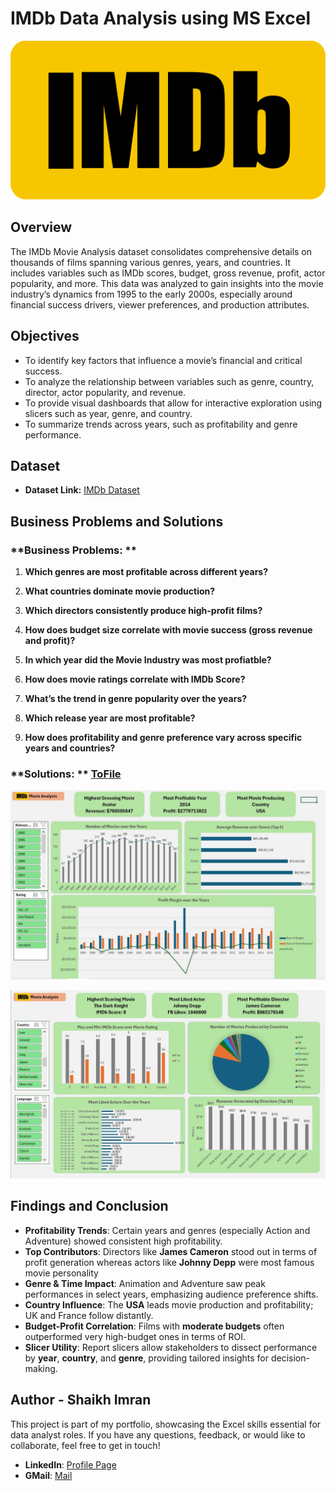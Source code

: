 # IMDb Data Analysis using MS Excel

![](https://github.com/skimran45/IMDb-Portfolio-Project-Excel/blob/a6f36abc8f909e46252564908b754bf6d4baa7d7/Logo.png)

## Overview
The IMDb Movie Analysis dataset consolidates comprehensive details on thousands of films spanning various genres, years, and countries. It includes variables such as IMDb scores, budget, gross revenue, profit, actor popularity, and more. This data was analyzed to gain insights into the movie industry’s dynamics from 1995 to the early 2000s, especially around financial success drivers, viewer preferences, and production attributes.

## Objectives

- To identify key factors that influence a movie’s financial and critical success.
- To analyze the relationship between variables such as genre, country, director, actor popularity, and revenue.
- To provide visual dashboards that allow for interactive exploration using slicers such as year, genre, and country.
- To summarize trends across years, such as profitability and genre performance.

## Dataset

- **Dataset Link:** [IMDb Dataset](https://github.com/skimran45/IMDb-Portfolio-Project-Excel/blob/a6f36abc8f909e46252564908b754bf6d4baa7d7/IMDb_Movie_Database.csv)

## Business Problems and Solutions

### **Business Problems: **

1. **Which genres are most profitable across different years?**  

2. **What countries dominate movie production?**  

3. **Which directors consistently produce high-profit films?**  

4. **How does budget size correlate with movie success (gross revenue and profit)?**  

5. **In which year did the Movie Industry was most profiatble?**  

6. **How does movie ratings correlate with IMDb Score?**  

7. **What’s the trend in genre popularity over the years?**  

8. **Which release year are most profitable?**  

9. **How does profitability and genre preference vary across specific years and countries?**

### **Solutions: ** [ToFile](https://github.com/skimran45/IMDb-Portfolio-Project-Excel/blob/a6f36abc8f909e46252564908b754bf6d4baa7d7/IMDb%20Movie%20Analysis.xlsx)

 ![Report1](https://github.com/skimran45/IMDb-Portfolio-Project-Excel/blob/c495ee0478814cdf97a8e3bc9a9c7e04e9658388/Rep1_Img.JPG)
 
 ![Report2](https://github.com/skimran45/IMDb-Portfolio-Project-Excel/blob/c495ee0478814cdf97a8e3bc9a9c7e04e9658388/Rep2_Img.JPG)

## Findings and Conclusion

- **Profitability Trends**: Certain years and genres (especially Action and Adventure) showed consistent high profitability.
- **Top Contributors**: Directors like **James Cameron** stood out in terms of profit generation whereas actors like **Johnny Depp** were most famous movie personality 
- **Genre & Time Impact**: Animation and Adventure saw peak performances in select years, emphasizing audience preference shifts.
- **Country Influence**: The **USA** leads movie production and profitability; UK and France follow distantly.
- **Budget-Profit Correlation**: Films with **moderate budgets** often outperformed very high-budget ones in terms of ROI.
- **Slicer Utility**: Report slicers allow stakeholders to dissect performance by **year**, **country**, and **genre**, providing tailored insights for decision-making.

## Author - Shaikh Imran

This project is part of my portfolio, showcasing the Excel skills essential for data analyst roles. If you have any questions, feedback, or would like to collaborate, feel free to get in touch!

- **LinkedIn**: [Profile Page](https://www.linkedin.com/in/shaikh-imran-25b289161/)
- **GMail**: [Mail](mailto:skimran45.si@gmail.com)
